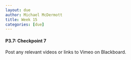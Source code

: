 ```yaml
---
layout: due
author: Michael McDermott
title: Week 15
categories: [due]
---
```

#### P3.7: Checkpoint 7
Post any relevant videos or links to Vimeo on Blackboard.

